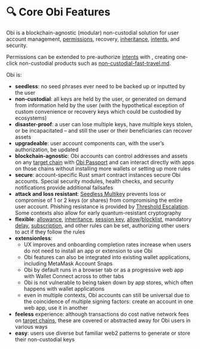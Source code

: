 # 🔍 Core Obi Features

Obi is a blockchain-agnostic (modular) non-custodial solution for user account management, [permissions](../glossary.md#abstraction-rule), recovery, [inheritance](../glossary.md#inheritance), [intents](../glossary.md#intent), and security.

Permissions can be extended to pre-authorize [intents](../glossary.md#intent) with , creating one-click non-custodial products such as [non-custodial-fast-travel.md](non-custodial-fast-travel.md "mention").

Obi is:

* **seedless**: no seed phrases ever need to be backed up or inputted by the user
* **non-custodial**: all keys are held by the user, or generated on demand from information held by the user (with the hypothetical exception of custom convenience or recovery keys which could be custodied by ecosystems)
* **disaster-proof**: a user can lose multiple keys, have multiple keys stolen, or be incapacitated  – and still the user or their beneficiaries can recover assets
* **upgradeable**: user account components can, with the user’s authorization, be updated
* **blockchain-agnostic**: Obi accounts can control addresses and assets on any [target chain](../glossary.md#target-chain) with [Obi Passport](broken-reference) and can interact directly with apps on those chains without installing more wallets or setting up more rules
* **secure**: account-specific Rust smart contract instances secure Obi accounts. Special security modules, health checks, and security notifications provide additional failsafes
* **attack and loss resistant**: [Seedless Multikey](broken-reference) prevents loss or compromise of 1 or 2 keys (or shares) from compromising the entire user account. Phishing resistance is provided by [Threshold Escalation](the-obi-suite/party-members/threshold-escalation.md). Some contexts also allow for early quantum-resistant cryptography
* **flexible**: [allowance](../glossary.md#spendlimit), [inheritance](../glossary.md#inheritance), [session key](../glossary.md#sessionkey), [allow](../glossary.md#allow-list)/[blocklist](../glossary.md#block-list), mandatory [delay](../glossary.md#delay-list), [subscription](../glossary.md#spendlimit), and other rules can be set, authorizing other users to act if they follow the rules
* **extensionless**:
  * UX improves and onboarding completion rates increase when users do not need to install an app or extension to use Obi
  * Obi features can also be integrated into existing wallet applications, including MetaMask Account Snaps
  * Obi by default runs in a browser tab or as a progressive web app with Wallet Connect across to other tabs
  * Obi is not vulnerable to being taken down by app stores, which often happens with wallet applications
  * even in multiple contexts, Obi accounts can still be universal due to the coincidence of multiple signing factors: create an account in one web app, use it in another
* **feeless** experience: although transactions do cost native network fees on [target chains](../glossary.md#target-chain), these are covered or abstracted away for Obi users in various ways
* **easy**: users use diverse but familiar web2 patterns to generate or store their non-custodial keys
